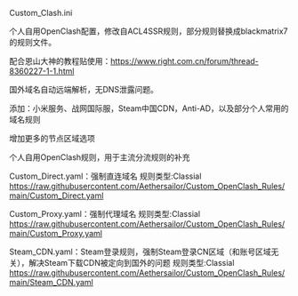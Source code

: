 Custom_Clash.ini

个人自用OpenClash配置，修改自ACL4SSR规则，部分规则替换成blackmatrix7的规则文件。

配合恩山大神的教程贴使用：https://www.right.com.cn/forum/thread-8360227-1-1.html

国外域名自动远端解析，无DNS泄露问题。

添加：小米服务、战网国际服，Steam中国CDN，Anti-AD，以及部分个人常用的域名规则

增加更多的节点区域选项

个人自用OpenClash规则，用于主流分流规则的补充

Custom_Direct.yaml：强制直连域名
规则类型:Classial
https://raw.githubusercontent.com/Aethersailor/Custom_OpenClash_Rules/main/Custom_Direct.yaml

Custom_Proxy.yaml：强制代理域名
规则类型:Classial
https://raw.githubusercontent.com/Aethersailor/Custom_OpenClash_Rules/main/Custom_Proxy.yaml

Steam_CDN.yaml：Steam登录规则，强制Steam登录CN区域（和账号区域无关），解决Steam下载CDN被定向到国外的问题
规则类型:Classial
https://raw.githubusercontent.com/Aethersailor/Custom_OpenClash_Rules/main/Steam_CDN.yaml
